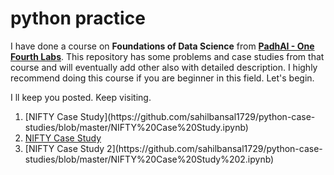 # python practice
I have done a course on **Foundations of Data Science** from [**PadhAI - One Fourth Labs**](https://padhai.onefourthlabs.in/). This repository has some problems and case studies from that course and will eventually add other also with detailed description. I highly recommend doing this course if you are beginner in this field.
Let's begin.

I ll keep you posted. Keep visiting.

<div>
<ol>
<li> [NIFTY Case Study](https://github.com/sahilbansal1729/python-case-studies/blob/master/NIFTY%20Case%20Study.ipynb) </li>
<li> <a href = https://github.com/sahilbansal1729/python-practice/blob/master/1.%20NIFTY%20Case%20Study.ipynb target = _blank>NIFTY Case Study</a> </li>
<li> [NIFTY Case Study 2](https://github.com/sahilbansal1729/python-case-studies/blob/master/NIFTY%20Case%20Study%202.ipynb) </li>
</ol>
</div>
